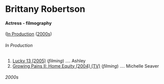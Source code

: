 # Brittany Robertson

#### Actress - filmography
([In Production](#in-production) ([2000s](#2000s))

###### In Production
1. [Lucky 13 (2005)](https://www.imdb.com/title/tt0415949/) (*filming*) .... Ashley
1. [Growing Pains II: Home Equity (2004) (TV)](https://www.imdb.com/title/tt0403087/) (*filming*) .... Michelle Seaver

###### 2000s
